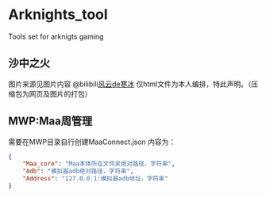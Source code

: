 # Arknights_tool
Tools set for arknigts gaming

## 沙中之火
图片来源见图片内容 @bilibili[风云de寒冰](https://space.bilibili.com/251015631)
仅html文件为本人编排，特此声明。（压缩包为网页及图片的打包）

## MWP:Maa周管理
需要在MWP目录自行创建MaaConnect.json
内容为：
```json
{
    "Maa_core": "Maa本体所在文件夹绝对路径，字符串",
    "Adb": "模拟器adb绝对路径，字符串",
    "Address": "127.0.0.1:模拟器adb地址，字符串"
}
```